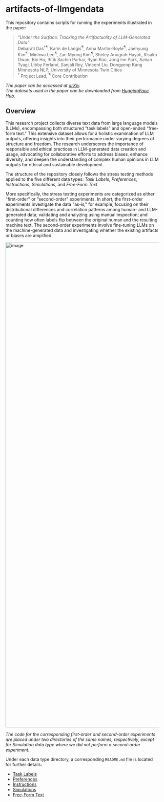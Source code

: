 # artifacts-of-llmgendata
This repository contains scripts for running the experiments illustrated in the paper:
> *"Under the Surface: Tracking the Artifactuality of LLM-Generated Data"*<br>
Debarati Das<sup>†¶</sup>, Karin de Langis<sup>¶</sup>, Anna Martin-Boyle<sup>¶</sup>, Jaehyung Kim<sup>¶</sup>, Minhwa Lee<sup>¶</sup>, Zae Myung Kim<sup>¶</sup>, Shirley Anugrah Hayati, Risako Owan, Bin Hu, Ritik Sachin Parkar, Ryan Koo, Jong Inn Park, Aahan Tyagi, Libby Ferland, Sanjali Roy, Vincent Liu, Dongyeop Kang<br>
Minnesota NLP, University of Minnesota Twin Cities<br>
<sup>†</sup> Project Lead, <sup>¶</sup> Core Contribution

*The paper can be accessed at [arXiv](link).*<br>
*The datasets used in the paper can be downloaded from [HuggingFace Hub](https://huggingface.co/datasets/minnesotanlp/LLM-Artifacts).*

## Overview
This research project collects diverse text data from large language models (LLMs), encompassing both structured "task labels" and open-ended "free-form text." This extensive dataset allows for a holistic examination of LLM outputs, offering insights into their performance under varying degrees of structure and freedom. The research underscores the importance of responsible and ethical practices in LLM-generated data creation and usage, advocating for collaborative efforts to address biases, enhance diversity, and deepen the understanding of complex human opinions in LLM outputs for ethical and sustainable development.

The structure of the repository closely follows the stress testing methods applied to the five different data types: *Task Labels*, *Preferences*, *Instructions*, *Simulations*, and *Free-Form Text*

More specifically, the stress testing experiments are categorized as either "first-order" or "second-order" experiments. In short, the first-order experiments investigate the data "as-is," for example, focusing on their distributional differences and correlation patterns among human- and LLM-generated data; validating and analyzing using manual inspection; and counting how often labels flip between the original human and the resulting machine text. The second-order experiments involve fine-tuning LLMs on the machine-generated data and investigating whether the existing artifacts or biases are amplified.

<img width="1588" alt="image" src="https://github.com/minnesotanlp/artifacts-of-llmgendata/assets/3746478/ae37ef70-78fe-4142-8cc5-8eb02a2c8efd">

<br>

*The code for the corresponding first-order and second-order experiments are placed under two directories of the same names, respectively, except for Simulation data type where we did not perform a second-order experiment.*

Under each data type directory, a corresponding `README.md` file is located for further details:
- [Task Labels](https://github.com/minnesotanlp/artifacts-of-llmgendata/tree/main/task_labels)
- [Preferences](https://github.com/minnesotanlp/artifacts-of-llmgendata/tree/main/preference)
- [Instructions](https://github.com/minnesotanlp/artifacts-of-llmgendata/tree/main/instructions)
- [Simulations](https://github.com/minnesotanlp/artifacts-of-llmgendata/tree/main/simulation)
- [Free-Form Text](https://github.com/minnesotanlp/artifacts-of-llmgendata/tree/main/free_form_text)